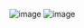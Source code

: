 ![image](https://github.com/user-attachments/assets/7fd65cbf-b404-4a2b-84d2-a3906a809010)
![image](https://github.com/user-attachments/assets/13132c8b-1837-4347-8803-c218f0b264c4)
